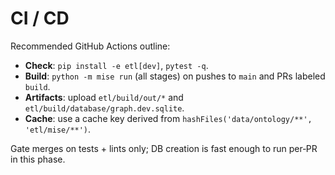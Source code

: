 # CI / CD

Recommended GitHub Actions outline:

- **Check**: `pip install -e etl[dev]`, `pytest -q`.
- **Build**: `python -m mise run` (all stages) on pushes to `main` and PRs labeled `build`.
- **Artifacts**: upload `etl/build/out/*` and `etl/build/database/graph.dev.sqlite`.
- **Cache**: use a cache key derived from `hashFiles('data/ontology/**', 'etl/mise/**')`.

Gate merges on tests + lints only; DB creation is fast enough to run per‑PR in this phase.
